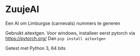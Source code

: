 # ZuujeAI
Een AI om Limburgse (carnevals) nummers te generen

Gebruikt aitextgen.
Voor windows, installeer eerst pytorch via https://pytorch.org/
Dan ```pip install aitextgen```

Getest met Python 3, 64 bits
